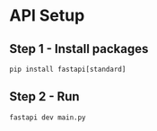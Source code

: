 # API Setup

## Step 1 - Install packages
```
pip install fastapi[standard]
```

## Step 2 - Run 
```
fastapi dev main.py
```